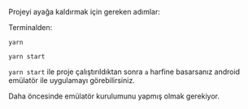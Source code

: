 Projeyi ayağa kaldırmak için gereken adımlar:

Terminalden:

```
yarn
```

```
yarn start
```

`yarn start` ile proje çalıştırıldıktan sonra `a` harfine basarsanız android emülatör ile uygulamayı görebilirsiniz.

Daha öncesinde emülatör kurulumunu yapmış olmak gerekiyor.
